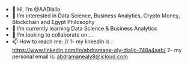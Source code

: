 - 👋 Hi, I’m @AADiallo
- 👀 I’m interested in Data Science, Business Analytics, Crypto Money, Blockchain and Egypt Philosophy 
- 🌱 I’m currently learning Data Science & Business Analytics 
- 💞️ I’m looking to collaborate on ...
- 📫 How to reach me:  //
 1- my linkedIn is : https://www.linkedin.com/in/abdramane-aly-diallo-748a4aab/
 2- my personal email is: abdramanealy8@icloud.com
 
<!---
AADiallo/AADiallo is a ✨ special ✨ repository because its `README.md` (this file) appears on your GitHub profile.
You can click the Preview link to take a look at your changes.
--->
